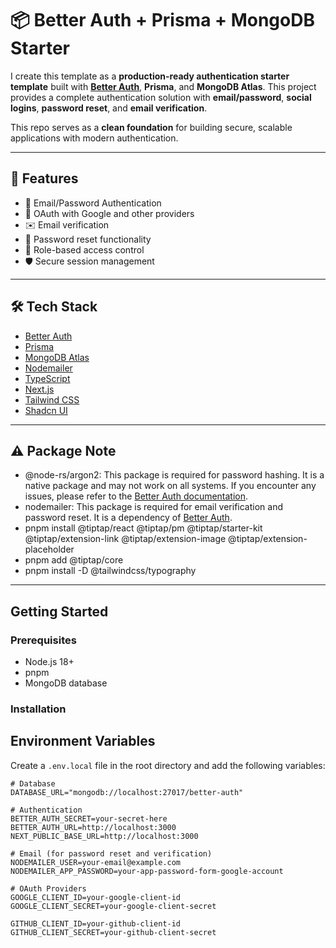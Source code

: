 # 📦 Better Auth + Prisma + MongoDB Starter

I create this template as a **production-ready authentication starter template** built with **[Better Auth](https://better-auth.com)**, **Prisma**, and **MongoDB Atlas**. This project provides a complete authentication solution with **email/password**, **social logins**, **password reset**, and **email verification**.

This repo serves as a **clean foundation** for building secure, scalable applications with modern authentication.

---

## 🚀 Features

- 🔐 Email/Password Authentication
- 🔄 OAuth with Google and other providers
- ✉️ Email verification
- 🔄 Password reset functionality
- 👥 Role-based access control
- 🛡️ Secure session management

---

## 🛠 Tech Stack

- [Better Auth](https://better-auth.com)
- [Prisma](https://www.prisma.io/)
- [MongoDB Atlas](https://www.mongodb.com/atlas)
- [Nodemailer](https://nodemailer.com/)
- [TypeScript](https://www.typescriptlang.org/)
- [Next.js](https://nextjs.org/)
- [Tailwind CSS](https://tailwindcss.com/)
- [Shadcn UI](https://ui.shadcn.com/)

---

## ⚠️ Package Note

- @node-rs/argon2: This package is required for password hashing. It is a native package and may not work on all systems. If you encounter any issues, please refer to the [Better Auth documentation](https://better-auth.com/docs).
- nodemailer: This package is required for email verification and password reset. It is a dependency of [Better Auth](https://better-auth.com).
- pnpm install @tiptap/react @tiptap/pm @tiptap/starter-kit @tiptap/extension-link @tiptap/extension-image @tiptap/extension-placeholder
- pnpm add @tiptap/core
- pnpm install -D @tailwindcss/typography

---

## Getting Started

### Prerequisites

- Node.js 18+
- pnpm
- MongoDB database

### Installation

## Environment Variables

Create a `.env.local` file in the root directory and add the following variables:

```env
# Database
DATABASE_URL="mongodb://localhost:27017/better-auth"

# Authentication
BETTER_AUTH_SECRET=your-secret-here
BETTER_AUTH_URL=http://localhost:3000
NEXT_PUBLIC_BASE_URL=http://localhost:3000

# Email (for password reset and verification)
NODEMAILER_USER=your-email@example.com
NODEMAILER_APP_PASSWORD=your-app-password-form-google-account

# OAuth Providers
GOOGLE_CLIENT_ID=your-google-client-id
GOOGLE_CLIENT_SECRET=your-google-client-secret

GITHUB_CLIENT_ID=your-github-client-id
GITHUB_CLIENT_SECRET=your-github-client-secret
```
